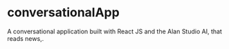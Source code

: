 # conversationalApp
A conversational application built with React JS and the Alan Studio AI, that reads news,.
